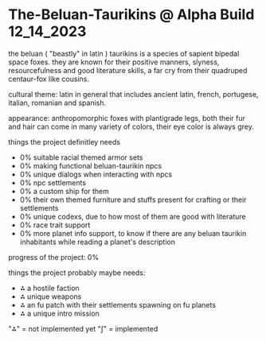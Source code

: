 # The-Beluan-Taurikins @ Alpha Build 12_14_2023

the beluan ( "beastly" in latin )  taurikins is a species of sapient bipedal space foxes. they are known for their positive manners, slyness, resourcefulness and good literature skills, a far cry from their quadruped centaur-fox like cousins.

cultural theme: latin in general that includes ancient latin, french, portugese, italian, romanian and spanish.

appearance: anthropomorphic foxes with plantigrade legs, both their fur and hair can come in many variety of colors, their eye color is always grey.




things the project definitley needs
- 0% suitable racial themed armor sets
- 0% making functional beluan-taurikin npcs
- 0% unique dialogs when interacting with npcs
- 0% npc settlements
- 0% a custom ship for them
- 0% their own themed furniture and stuffs present for crafting or their settlements
- 0% unique codexs, due to how most of them are good with literature
- 0% race trait support
- 0% more planet info support, to know if there are any beluan taurikin inhabitants while reading a planet's description

progress of the project: 0%

things the project probably maybe needs:
- ⁂ a hostile faction
- ⁂ unique weapons
- ⁂ an fu patch with their settlements spawning on fu planets
- ⁂ a unique intro mission
 
"⁂" = not implemented yet
"∫" = implemented
